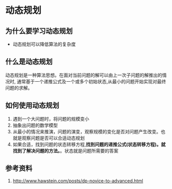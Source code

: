 # 动态规划

## 为什么要学习动态规划

- 动态规划可以降低算法的复杂度

## 什么是动态规划

动态规划是一种算法思想。在面对当前问题的解可以由上一次子问题的解推出的情况时, 
通常基于一个递推公式及一个或多个初始状态,从最小的问题开始实现对最终问题的求解。

## 如何使用动态规划

1. 遇到一个大问题时，将问题的规模变小
2. 抽象出问题的数学模型
3. 从最小的情况来推演，问题的演变，观察规模的变化是否对问题产生改变。也就是观察问题是否可以合适动态规划
4. 如果合适，找到问题的状态转移方程,**找到问题的递推公式(状态转移方程)。就找到了解决问题的方法。**。状态就是问题所需要的答案

## 参考资料

1. http://www.hawstein.com/posts/dp-novice-to-advanced.html
